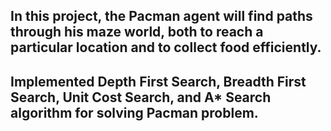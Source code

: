 ## In this project, the Pacman agent will find paths through his maze world, both to reach a particular location and to collect food efficiently. 
## Implemented Depth First Search, Breadth First Search, Unit Cost Search, and A* Search algorithm for solving Pacman problem.

